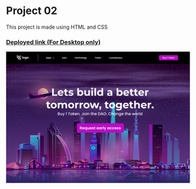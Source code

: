 # Project 02

This project is made using HTML and CSS
### [Deployed link (For Desktop only)](https://fsjsproject-two.netlify.app/)
![output](./output.png/)
